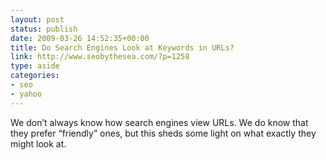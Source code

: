 ```yaml
---
layout: post
status: publish
date: 2009-03-26 14:52:35+00:00
title: Do Search Engines Look at Keywords in URLs?
link: http://www.seobythesea.com/?p=1258
type: aside
categories:
- seo
- yahoo
---
```


We don’t always know how search engines view URLs. We do know that they prefer “friendly” ones, but this sheds some light on what exactly they might look at.
